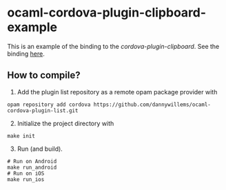 # ocaml-cordova-plugin-clipboard-example

This is an example of the binding to the *cordova-plugin-clipboard*. See the
binding [here](https://github.com/dannywillems/ocaml-cordova-plugin-clipboard).

## How to compile?

1. Add the plugin list repository as a remote opam package provider with
```Shell
opam repository add cordova https://github.com/dannywillems/ocaml-cordova-plugin-list.git
```

2. Initialize the project directory with
```
make init
```

3. Run (and build).
```
# Run on Android
make run_android
# Run on iOS
make run_ios
```
